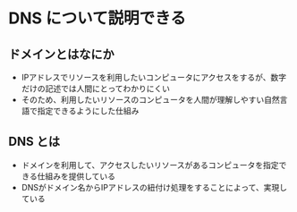 # DNS について説明できる
## ドメインとはなにか
- IPアドレスでリソースを利用したいコンピュータにアクセスをするが、数字だけの記述では人間にとってわかりにくい
- そのため、利用したいリソースのコンピュータを人間が理解しやすい自然言語で指定できるようにした仕組み

## DNS とは
- ドメインを利用して、アクセスしたいリソースがあるコンピュータを指定できる仕組みを提供している
- DNSがドメイン名からIPアドレスの紐付け処理をすることによって、実現している

